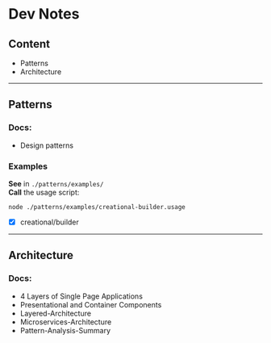 # Dev Notes

## Content
- Patterns
- Architecture

---

## Patterns

### Docs:
- Design patterns

### Examples
**See** in `./patterns/examples/`  
**Call** the usage script:
```
node ./patterns/examples/creational-builder.usage
```

- [x] creational/builder

---

## Architecture
### Docs:
 - 4 Layers of Single Page Applications  
- Presentational and Container Components  
- Layered-Architecture  
- Microservices-Architecture  
- Pattern-Analysis-Summary
